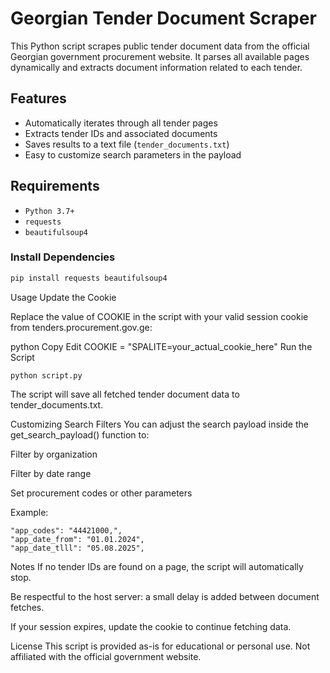 # Georgian Tender Document Scraper

This Python script scrapes public tender document data from the official Georgian government procurement website. It parses all available pages dynamically and extracts document information related to each tender.

## Features

- Automatically iterates through all tender pages
- Extracts tender IDs and associated documents
- Saves results to a text file (`tender_documents.txt`)
- Easy to customize search parameters in the payload

## Requirements

- `Python 3.7+`
- `requests`
- `beautifulsoup4`

### Install Dependencies

```bash
pip install requests beautifulsoup4
```
Usage
Update the Cookie

Replace the value of COOKIE in the script with your valid session cookie from tenders.procurement.gov.ge:

python
Copy
Edit
COOKIE = "SPALITE=your_actual_cookie_here"
Run the Script
```
python script.py
```

The script will save all fetched tender document data to tender_documents.txt.

Customizing Search Filters
You can adjust the search payload inside the get_search_payload() function to:

Filter by organization

Filter by date range

Set procurement codes or other parameters

Example:
```
"app_codes": "44421000,",
"app_date_from": "01.01.2024",
"app_date_tlll": "05.08.2025",
```
Notes
If no tender IDs are found on a page, the script will automatically stop.

Be respectful to the host server: a small delay is added between document fetches.

If your session expires, update the cookie to continue fetching data.

License
This script is provided as-is for educational or personal use. Not affiliated with the official government website.
